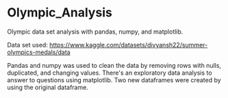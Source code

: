 # Olympic_Analysis
Olympic data set analysis with pandas, numpy, and matplotlib. 
 
Data set used: https://www.kaggle.com/datasets/divyansh22/summer-olympics-medals/data

Pandas and numpy was used to clean the data by removing rows with nulls, duplicated, and changing values.
There's an exploratory data analysis to answer to questions using matplotlib.
Two new dataframes were created by using the original dataframe.
